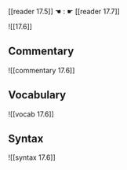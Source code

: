 [[reader 17.5]] ☚ : ☛ [[reader 17.7]]

![[17.6]]

## Commentary

![[commentary 17.6]]

## Vocabulary

![[vocab 17.6]]

## Syntax

![[syntax 17.6]]

